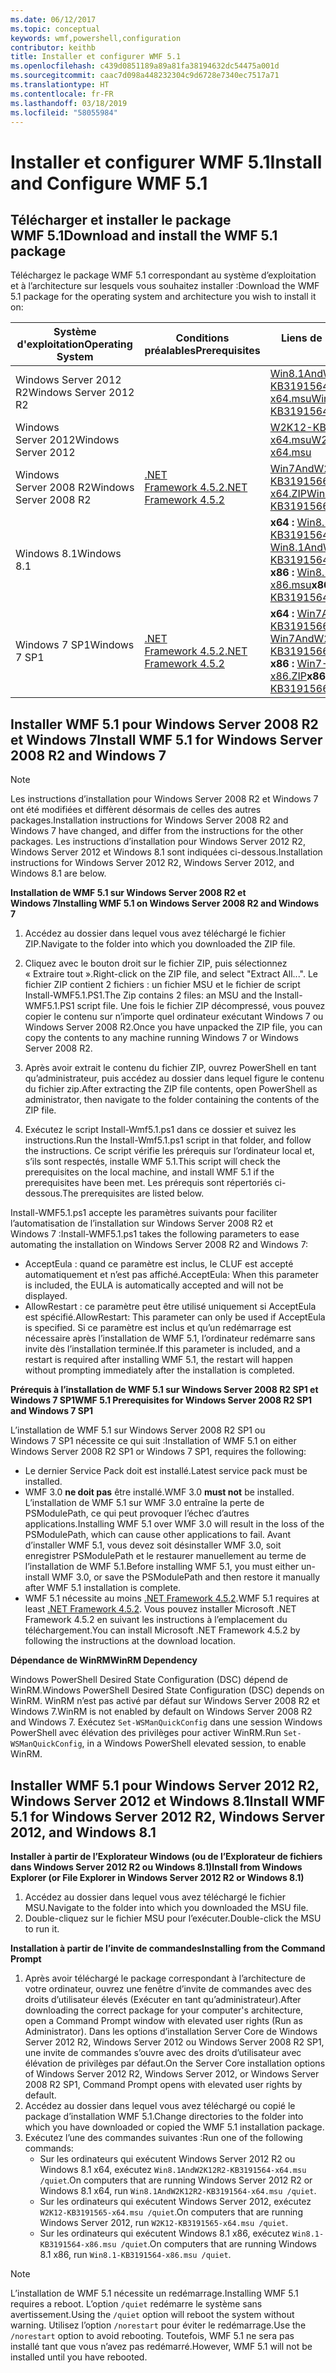 ```yaml
---
ms.date: 06/12/2017
ms.topic: conceptual
keywords: wmf,powershell,configuration
contributor: keithb
title: Installer et configurer WMF 5.1
ms.openlocfilehash: c439d0851189a89a81fa38194632dc54475a001d
ms.sourcegitcommit: caac7d098a448232304c9d6728e7340ec7517a71
ms.translationtype: HT
ms.contentlocale: fr-FR
ms.lasthandoff: 03/18/2019
ms.locfileid: "58055984"
---
```

# <a name="install-and-configure-wmf-51"></a><span data-ttu-id="d79d8-103">Installer et configurer WMF 5.1</span><span class="sxs-lookup"><span data-stu-id="d79d8-103">Install and Configure WMF 5.1</span></span>

## <a name="download-and-install-the-wmf-51-package"></a><span data-ttu-id="d79d8-104">Télécharger et installer le package WMF 5.1</span><span class="sxs-lookup"><span data-stu-id="d79d8-104">Download and install the WMF 5.1 package</span></span>

<span data-ttu-id="d79d8-105">Téléchargez le package WMF 5.1 correspondant au système d’exploitation et à l’architecture sur lesquels vous souhaitez installer :</span><span class="sxs-lookup"><span data-stu-id="d79d8-105">Download the WMF 5.1 package for the operating system and architecture you wish to install it on:</span></span>

| <span data-ttu-id="d79d8-106">Système d'exploitation</span><span class="sxs-lookup"><span data-stu-id="d79d8-106">Operating System</span></span>       | <span data-ttu-id="d79d8-107">Conditions préalables</span><span class="sxs-lookup"><span data-stu-id="d79d8-107">Prerequisites</span></span>           | <span data-ttu-id="d79d8-108">Liens de package</span><span class="sxs-lookup"><span data-stu-id="d79d8-108">Package Links</span></span>                          |
|------------------------|-------------------------|----------------------------------------|
| <span data-ttu-id="d79d8-109">Windows Server 2012 R2</span><span class="sxs-lookup"><span data-stu-id="d79d8-109">Windows Server 2012 R2</span></span> |                         | <span data-ttu-id="d79d8-110">[Win8.1AndW2K12R2-KB3191564-x64.msu][]</span><span class="sxs-lookup"><span data-stu-id="d79d8-110">[Win8.1AndW2K12R2-KB3191564-x64.msu][]</span></span> |
| <span data-ttu-id="d79d8-111">Windows Server 2012</span><span class="sxs-lookup"><span data-stu-id="d79d8-111">Windows Server 2012</span></span>    |                         | <span data-ttu-id="d79d8-112">[W2K12-KB3191565-x64.msu][]</span><span class="sxs-lookup"><span data-stu-id="d79d8-112">[W2K12-KB3191565-x64.msu][]</span></span>            |
| <span data-ttu-id="d79d8-113">Windows Server 2008 R2</span><span class="sxs-lookup"><span data-stu-id="d79d8-113">Windows Server 2008 R2</span></span> | <span data-ttu-id="d79d8-114">[.NET Framework 4.5.2][]</span><span class="sxs-lookup"><span data-stu-id="d79d8-114">[.NET Framework 4.5.2][]</span></span>| <span data-ttu-id="d79d8-115">[Win7AndW2K8R2-KB3191566-x64.ZIP][]</span><span class="sxs-lookup"><span data-stu-id="d79d8-115">[Win7AndW2K8R2-KB3191566-x64.ZIP][]</span></span>    |
| <span data-ttu-id="d79d8-116">Windows 8.1</span><span class="sxs-lookup"><span data-stu-id="d79d8-116">Windows 8.1</span></span>            |                         | <span data-ttu-id="d79d8-117">**x64 :** [Win8.1AndW2K12R2-KB3191564-x64.msu][]</span><span class="sxs-lookup"><span data-stu-id="d79d8-117">**x64:** [Win8.1AndW2K12R2-KB3191564-x64.msu][]</span></span></br><span data-ttu-id="d79d8-118">**x86 :** [Win8.1-KB3191564-x86.msu][]</span><span class="sxs-lookup"><span data-stu-id="d79d8-118">**x86:** [Win8.1-KB3191564-x86.msu][]</span></span> |
| <span data-ttu-id="d79d8-119">Windows 7 SP1</span><span class="sxs-lookup"><span data-stu-id="d79d8-119">Windows 7 SP1</span></span>          | <span data-ttu-id="d79d8-120">[.NET Framework 4.5.2][]</span><span class="sxs-lookup"><span data-stu-id="d79d8-120">[.NET Framework 4.5.2][]</span></span>| <span data-ttu-id="d79d8-121">**x64 :** [Win7AndW2K8R2-KB3191566-x64.ZIP][]</span><span class="sxs-lookup"><span data-stu-id="d79d8-121">**x64:** [Win7AndW2K8R2-KB3191566-x64.ZIP][]</span></span></br><span data-ttu-id="d79d8-122">**x86 :** [Win7-KB3191566-x86.ZIP][]</span><span class="sxs-lookup"><span data-stu-id="d79d8-122">**x86:** [Win7-KB3191566-x86.ZIP][]</span></span> |

[.NET Framework 4.5.2]: https://www.microsoft.com/download/details.aspx?id=42642
[.NET Framework 4.5.2]: https://www.microsoft.com/download/details.aspx?id=42642
[W2K12-KB3191565-x64.msu]: https://go.microsoft.com/fwlink/?linkid=839513
[Win7-KB3191566-x86.ZIP]: https://go.microsoft.com/fwlink/?linkid=839522
[Win7AndW2K8R2-KB3191566-x64.ZIP]: https://go.microsoft.com/fwlink/?linkid=839523
[Win8.1-KB3191564-x86.msu]: https://go.microsoft.com/fwlink/?linkid=839521
[Win8.1AndW2K12R2-KB3191564-x64.msu]: https://go.microsoft.com/fwlink/?linkid=839516

## <a name="install-wmf-51-for-windows-server-2008-r2-and-windows-7"></a><span data-ttu-id="d79d8-129">Installer WMF 5.1 pour Windows Server 2008 R2 et Windows 7</span><span class="sxs-lookup"><span data-stu-id="d79d8-129">Install WMF 5.1 for Windows Server 2008 R2 and Windows 7</span></span>

> [!NOTE]
> <span data-ttu-id="d79d8-130">Les instructions d’installation pour Windows Server 2008 R2 et Windows 7 ont été modifiées et diffèrent désormais de celles des autres packages.</span><span class="sxs-lookup"><span data-stu-id="d79d8-130">Installation instructions for Windows Server 2008 R2 and Windows 7 have changed, and differ from the instructions for the other packages.</span></span> <span data-ttu-id="d79d8-131">Les instructions d’installation pour Windows Server 2012 R2, Windows Server 2012 et Windows 8.1 sont indiquées ci-dessous.</span><span class="sxs-lookup"><span data-stu-id="d79d8-131">Installation instructions for Windows Server 2012 R2, Windows Server 2012, and Windows 8.1 are below.</span></span>

<span data-ttu-id="d79d8-132">**Installation de WMF 5.1 sur Windows Server 2008 R2 et Windows 7**</span><span class="sxs-lookup"><span data-stu-id="d79d8-132">**Installing WMF 5.1 on Windows Server 2008 R2 and Windows 7**</span></span>

1. <span data-ttu-id="d79d8-133">Accédez au dossier dans lequel vous avez téléchargé le fichier ZIP.</span><span class="sxs-lookup"><span data-stu-id="d79d8-133">Navigate to the folder into which you downloaded the ZIP file.</span></span>

2. <span data-ttu-id="d79d8-134">Cliquez avec le bouton droit sur le fichier ZIP, puis sélectionnez « Extraire tout ».</span><span class="sxs-lookup"><span data-stu-id="d79d8-134">Right-click on the ZIP file, and select "Extract All...".</span></span> <span data-ttu-id="d79d8-135">Le fichier ZIP contient 2 fichiers : un fichier MSU et le fichier de script Install-WMF5.1.PS1.</span><span class="sxs-lookup"><span data-stu-id="d79d8-135">The Zip contains 2 files: an MSU and the Install-WMF5.1.PS1 script file.</span></span>
<span data-ttu-id="d79d8-136">Une fois le fichier ZIP décompressé, vous pouvez copier le contenu sur n’importe quel ordinateur exécutant Windows 7 ou Windows Server 2008 R2.</span><span class="sxs-lookup"><span data-stu-id="d79d8-136">Once you have unpacked the ZIP file, you can copy the contents to any machine running Windows 7 or Windows Server 2008 R2.</span></span>

3. <span data-ttu-id="d79d8-137">Après avoir extrait le contenu du fichier ZIP, ouvrez PowerShell en tant qu’administrateur, puis accédez au dossier dans lequel figure le contenu du fichier zip.</span><span class="sxs-lookup"><span data-stu-id="d79d8-137">After extracting the ZIP file contents, open PowerShell as administrator, then navigate to the folder containing the contents of the ZIP file.</span></span>

4. <span data-ttu-id="d79d8-138">Exécutez le script Install-Wmf5.1.ps1 dans ce dossier et suivez les instructions.</span><span class="sxs-lookup"><span data-stu-id="d79d8-138">Run the Install-Wmf5.1.ps1 script in that folder, and follow the instructions.</span></span> <span data-ttu-id="d79d8-139">Ce script vérifie les prérequis sur l’ordinateur local et, s’ils sont respectés, installe WMF 5.1.</span><span class="sxs-lookup"><span data-stu-id="d79d8-139">This script will check the prerequisites on the local machine, and install WMF 5.1 if the prerequisites have been met.</span></span> <span data-ttu-id="d79d8-140">Les prérequis sont répertoriés ci-dessous.</span><span class="sxs-lookup"><span data-stu-id="d79d8-140">The prerequisites are listed below.</span></span>

<span data-ttu-id="d79d8-141">Install-WMF5.1.ps1 accepte les paramètres suivants pour faciliter l’automatisation de l’installation sur Windows Server 2008 R2 et Windows 7 :</span><span class="sxs-lookup"><span data-stu-id="d79d8-141">Install-WMF5.1.ps1 takes the following parameters to ease automating the installation on Windows Server 2008 R2 and Windows 7:</span></span>

- <span data-ttu-id="d79d8-142">AcceptEula : quand ce paramètre est inclus, le CLUF est accepté automatiquement et n’est pas affiché.</span><span class="sxs-lookup"><span data-stu-id="d79d8-142">AcceptEula: When this parameter is included, the EULA is automatically accepted and will not be displayed.</span></span>
- <span data-ttu-id="d79d8-143">AllowRestart : ce paramètre peut être utilisé uniquement si AcceptEula est spécifié.</span><span class="sxs-lookup"><span data-stu-id="d79d8-143">AllowRestart: This parameter can only be used if AcceptEula is specified.</span></span> <span data-ttu-id="d79d8-144">Si ce paramètre est inclus et qu’un redémarrage est nécessaire après l’installation de WMF 5.1, l’ordinateur redémarre sans invite dès l’installation terminée.</span><span class="sxs-lookup"><span data-stu-id="d79d8-144">If this parameter is included, and a restart is required after installing WMF 5.1, the restart will happen without prompting immediately after the installation is completed.</span></span>

<span data-ttu-id="d79d8-145">**Prérequis à l’installation de WMF 5.1 sur Windows Server 2008 R2 SP1 et Windows 7 SP1**</span><span class="sxs-lookup"><span data-stu-id="d79d8-145">**WMF 5.1 Prerequisites for Windows Server 2008 R2 SP1 and Windows 7 SP1**</span></span>

<span data-ttu-id="d79d8-146">L’installation de WMF 5.1 sur Windows Server 2008 R2 SP1 ou Windows 7 SP1 nécessite ce qui suit :</span><span class="sxs-lookup"><span data-stu-id="d79d8-146">Installation of WMF 5.1 on either Windows Server 2008 R2 SP1 or Windows 7 SP1, requires the following:</span></span>
- <span data-ttu-id="d79d8-147">Le dernier Service Pack doit est installé.</span><span class="sxs-lookup"><span data-stu-id="d79d8-147">Latest service pack must be installed.</span></span>
- <span data-ttu-id="d79d8-148">WMF 3.0 **ne doit pas** être installé.</span><span class="sxs-lookup"><span data-stu-id="d79d8-148">WMF 3.0 **must not** be installed.</span></span> <span data-ttu-id="d79d8-149">L’installation de WMF 5.1 sur WMF 3.0 entraîne la perte de PSModulePath, ce qui peut provoquer l’échec d’autres applications.</span><span class="sxs-lookup"><span data-stu-id="d79d8-149">Installing WMF 5.1 over WMF 3.0 will result in the loss of the PSModulePath, which can cause other applications to fail.</span></span> <span data-ttu-id="d79d8-150">Avant d’installer WMF 5.1, vous devez soit désinstaller WMF 3.0, soit enregistrer PSModulePath et le restaurer manuellement au terme de l’installation de WMF 5.1.</span><span class="sxs-lookup"><span data-stu-id="d79d8-150">Before installing WMF 5.1, you must either un-install WMF 3.0, or save the PSModulePath and then restore it manually after WMF 5.1 installation is complete.</span></span>
- <span data-ttu-id="d79d8-151">WMF 5.1 nécessite au moins [.NET Framework 4.5.2](https://www.microsoft.com/en-ca/download/details.aspx?id=42642).</span><span class="sxs-lookup"><span data-stu-id="d79d8-151">WMF 5.1 requires at least [.NET Framework 4.5.2](https://www.microsoft.com/en-ca/download/details.aspx?id=42642).</span></span>
<span data-ttu-id="d79d8-152">Vous pouvez installer Microsoft .NET Framework 4.5.2 en suivant les instructions à l’emplacement du téléchargement.</span><span class="sxs-lookup"><span data-stu-id="d79d8-152">You can install Microsoft .NET Framework 4.5.2 by following the instructions at the download location.</span></span>

<span data-ttu-id="d79d8-153">**Dépendance de WinRM**</span><span class="sxs-lookup"><span data-stu-id="d79d8-153">**WinRM Dependency**</span></span>

<span data-ttu-id="d79d8-154">Windows PowerShell Desired State Configuration (DSC) dépend de WinRM.</span><span class="sxs-lookup"><span data-stu-id="d79d8-154">Windows PowerShell Desired State Configuration (DSC) depends on WinRM.</span></span>
<span data-ttu-id="d79d8-155">WinRM n’est pas activé par défaut sur Windows Server 2008 R2 et Windows 7.</span><span class="sxs-lookup"><span data-stu-id="d79d8-155">WinRM is not enabled by default on Windows Server 2008 R2 and Windows 7.</span></span>
<span data-ttu-id="d79d8-156">Exécutez `Set-WSManQuickConfig` dans une session Windows PowerShell avec élévation des privilèges pour activer WinRM.</span><span class="sxs-lookup"><span data-stu-id="d79d8-156">Run `Set-WSManQuickConfig`, in a Windows PowerShell elevated session, to enable WinRM.</span></span>

## <a name="install-wmf-51-for-windows-server-2012-r2-windows-server-2012-and-windows-81"></a><span data-ttu-id="d79d8-157">Installer WMF 5.1 pour Windows Server 2012 R2, Windows Server 2012 et Windows 8.1</span><span class="sxs-lookup"><span data-stu-id="d79d8-157">Install WMF 5.1 for Windows Server 2012 R2, Windows Server 2012, and Windows 8.1</span></span>

<span data-ttu-id="d79d8-158">**Installer à partir de l’Explorateur Windows (ou de l’Explorateur de fichiers dans Windows Server 2012 R2 ou Windows 8.1)**</span><span class="sxs-lookup"><span data-stu-id="d79d8-158">**Install from Windows Explorer (or File Explorer in Windows Server 2012 R2 or Windows 8.1)**</span></span>

1. <span data-ttu-id="d79d8-159">Accédez au dossier dans lequel vous avez téléchargé le fichier MSU.</span><span class="sxs-lookup"><span data-stu-id="d79d8-159">Navigate to the folder into which you downloaded the MSU file.</span></span>
2. <span data-ttu-id="d79d8-160">Double-cliquez sur le fichier MSU pour l’exécuter.</span><span class="sxs-lookup"><span data-stu-id="d79d8-160">Double-click the MSU to run it.</span></span>

<span data-ttu-id="d79d8-161">**Installation à partir de l’invite de commandes**</span><span class="sxs-lookup"><span data-stu-id="d79d8-161">**Installing from the Command Prompt**</span></span>

1. <span data-ttu-id="d79d8-162">Après avoir téléchargé le package correspondant à l’architecture de votre ordinateur, ouvrez une fenêtre d’invite de commandes avec des droits d’utilisateur élevés (Exécuter en tant qu’administrateur).</span><span class="sxs-lookup"><span data-stu-id="d79d8-162">After downloading the correct package for your computer's architecture, open a Command Prompt window with elevated user rights (Run as Administrator).</span></span> <span data-ttu-id="d79d8-163">Dans les options d’installation Server Core de Windows Server 2012 R2, Windows Server 2012 ou Windows Server 2008 R2 SP1, une invite de commandes s’ouvre avec des droits d’utilisateur avec élévation de privilèges par défaut.</span><span class="sxs-lookup"><span data-stu-id="d79d8-163">On the Server Core installation options of Windows Server 2012 R2, Windows Server 2012, or Windows Server 2008 R2 SP1, Command Prompt opens with elevated user rights by default.</span></span>
2. <span data-ttu-id="d79d8-164">Accédez au dossier dans lequel vous avez téléchargé ou copié le package d’installation WMF 5.1.</span><span class="sxs-lookup"><span data-stu-id="d79d8-164">Change directories to the folder into which you have downloaded or copied the WMF 5.1 installation package.</span></span>
3. <span data-ttu-id="d79d8-165">Exécutez l’une des commandes suivantes :</span><span class="sxs-lookup"><span data-stu-id="d79d8-165">Run one of the following commands:</span></span>
   - <span data-ttu-id="d79d8-166">Sur les ordinateurs qui exécutent Windows Server 2012 R2 ou Windows 8.1 x64, exécutez `Win8.1AndW2K12R2-KB3191564-x64.msu /quiet`.</span><span class="sxs-lookup"><span data-stu-id="d79d8-166">On computers that are running Windows Server 2012 R2 or Windows 8.1 x64, run `Win8.1AndW2K12R2-KB3191564-x64.msu /quiet`.</span></span>
   - <span data-ttu-id="d79d8-167">Sur les ordinateurs qui exécutent Windows Server 2012, exécutez `W2K12-KB3191565-x64.msu /quiet`.</span><span class="sxs-lookup"><span data-stu-id="d79d8-167">On computers that are running Windows Server 2012, run `W2K12-KB3191565-x64.msu /quiet`.</span></span>
   - <span data-ttu-id="d79d8-168">Sur les ordinateurs qui exécutent Windows 8.1 x86, exécutez `Win8.1-KB3191564-x86.msu /quiet`.</span><span class="sxs-lookup"><span data-stu-id="d79d8-168">On computers that are running Windows 8.1 x86, run `Win8.1-KB3191564-x86.msu /quiet`.</span></span>

> [!NOTE]
> <span data-ttu-id="d79d8-169">L’installation de WMF 5.1 nécessite un redémarrage.</span><span class="sxs-lookup"><span data-stu-id="d79d8-169">Installing WMF 5.1 requires a reboot.</span></span> <span data-ttu-id="d79d8-170">L’option `/quiet` redémarre le système sans avertissement.</span><span class="sxs-lookup"><span data-stu-id="d79d8-170">Using the `/quiet` option will reboot the system without warning.</span></span>
> <span data-ttu-id="d79d8-171">Utilisez l’option `/norestart` pour éviter le redémarrage.</span><span class="sxs-lookup"><span data-stu-id="d79d8-171">Use the `/norestart` option to avoid rebooting.</span></span> <span data-ttu-id="d79d8-172">Toutefois, WMF 5.1 ne sera pas installé tant que vous n’avez pas redémarré.</span><span class="sxs-lookup"><span data-stu-id="d79d8-172">However, WMF 5.1 will not be installed until you have rebooted.</span></span>
